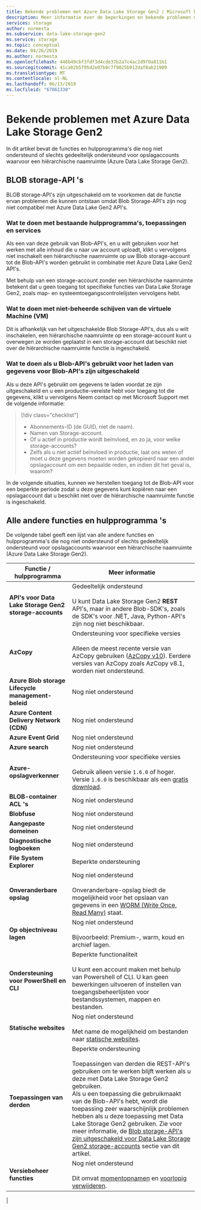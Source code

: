 ```yaml
---
title: Bekende problemen met Azure Data Lake Storage Gen2 | Microsoft Docs
description: Meer informatie over de beperkingen en bekende problemen met Azure Data Lake Storage Gen2
services: storage
author: normesta
ms.subservice: data-lake-storage-gen2
ms.service: storage
ms.topic: conceptual
ms.date: 04/26/2019
ms.author: normesta
ms.openlocfilehash: 446b49cbf3fdf3d4cde37b2a7c4ac2d9f0a811b1
ms.sourcegitcommit: 41ca82b5f95d2e07b0c7f9025b912daf0ab21909
ms.translationtype: MT
ms.contentlocale: nl-NL
ms.lasthandoff: 06/13/2019
ms.locfileid: "67061330"
---
```

# <a name="known-issues-with-azure-data-lake-storage-gen2"></a>Bekende problemen met Azure Data Lake Storage Gen2

In dit artikel bevat de functies en hulpprogramma's die nog niet ondersteund of slechts gedeeltelijk ondersteund voor opslagaccounts waarvoor een hiërarchische naamruimte (Azure Data Lake Storage Gen2).

<a id="blob-apis-disabled" />

## <a name="blob-storage-apis"></a>BLOB storage-API 's

BLOB storage-API's zijn uitgeschakeld om te voorkomen dat de functie ervan problemen die kunnen ontstaan omdat Blob Storage-API's zijn nog niet compatibel met Azure Data Lake Gen2 API's.

### <a name="what-to-do-with-existing-tools-applications-and-services"></a>Wat te doen met bestaande hulpprogramma's, toepassingen en services

Als een van deze gebruik van Blob-API's, en u wilt gebruiken voor het werken met alle inhoud die u naar uw account uploadt, klikt u vervolgens niet inschakelt een hiërarchische naamruimte op uw Blob storage-account tot de Blob-API's worden gebruikt in combinatie met Azure Data Lake Gen2 API's.

Met behulp van een storage-account zonder een hiërarchische naamruimte betekent dat u geen toegang tot specifieke functies van Data Lake Storage Gen2, zoals map- en systeemtoegangscontrolelijsten vervolgens hebt.

### <a name="what-to-do-with-unmanaged-virtual-machine-vm-disks"></a>Wat te doen met niet-beheerde schijven van de virtuele Machine (VM)

Dit is afhankelijk van het uitgeschakelde Blob Storage-API's, dus als u wilt inschakelen, een hiërarchische naamruimte op een storage-account kunt u overwegen ze worden geplaatst in een storage-account dat beschikt niet over de hiërarchische naamruimte functie is ingeschakeld.

### <a name="what-to-do-if-you-used-blob-apis-to-load-data-before-blob-apis-were-disabled"></a>Wat te doen als u Blob-API's gebruikt voor het laden van gegevens voor Blob-API's zijn uitgeschakeld

Als u deze API's gebruikt om gegevens te laden voordat ze zijn uitgeschakeld en u een productie-vereiste hebt voor toegang tot die gegevens, klikt u vervolgens Neem contact op met Microsoft Support met de volgende informatie:

> [!div class="checklist"]
> * Abonnements-ID (de GUID, niet de naam).
> * Namen van Storage-account.
> * Of u actief in productie wordt beïnvloed, en zo ja, voor welke storage-accounts?
> * Zelfs als u niet actief beïnvloed in productie, laat ons weten of moet u deze gegevens moeten worden gekopieerd naar een ander opslagaccount om een bepaalde reden, en indien dit het geval is, waarom?

In de volgende situaties, kunnen we herstellen toegang tot de Blob-API voor een beperkte periode zodat u deze gegevens kunt kopiëren naar een opslagaccount dat u beschikt niet over de hiërarchische naamruimte functie is ingeschakeld.

## <a name="all-other-features-and-tools"></a>Alle andere functies en hulpprogramma 's

De volgende tabel geeft een lijst van alle andere functies en hulpprogramma's die nog niet ondersteund of slechts gedeeltelijk ondersteund voor opslagaccounts waarvoor een hiërarchische naamruimte (Azure Data Lake Storage Gen2).

| Functie / hulpprogramma    | Meer informatie    |
|--------|-----------|
| **API's voor Data Lake Storage Gen2 storage-accounts** | Gedeeltelijk ondersteund <br><br>U kunt Data Lake Storage Gen2 **REST** API's, maar in andere Blob-SDK's, zoals de SDK's voor .NET, Java, Python-API's zijn nog niet beschikbaar.|
| **AzCopy** | Ondersteuning voor specifieke versies <br><br>Alleen de meest recente versie van AzCopy gebruiken ([AzCopy v10](https://docs.microsoft.com/azure/storage/common/storage-use-azcopy-v10?toc=%2fazure%2fstorage%2ftables%2ftoc.json)). Eerdere versies van AzCopy zoals AzCopy v8.1, worden niet ondersteund.|
| **Azure Blob storage Lifecycle management-beleid** | Nog niet ondersteund |
| **Azure Content Delivery Network (CDN)** | Nog niet ondersteund|
| **Azure Event Grid** | Nog niet ondersteund |
| **Azure search** |Nog niet ondersteund|
| **Azure-opslagverkenner** | Ondersteuning voor specifieke versies <br><br>Gebruik alleen versie `1.6.0` of hoger. <br>Versie `1.6.0` is beschikbaar als een [gratis download](https://azure.microsoft.com/features/storage-explorer/).|
| **BLOB-container ACL 's** |Nog niet ondersteund|
| **Blobfuse** |Nog niet ondersteund|
| **Aangepaste domeinen** |Nog niet ondersteund|
| **Diagnostische logboeken** |Nog niet ondersteund|
| **File System Explorer** | Beperkte ondersteuning |
| **Onveranderbare opslag** |Nog niet ondersteund <br><br>Onveranderbare-opslag biedt de mogelijkheid voor het opslaan van gegevens in een [WORM (Write Once, Read Many)](https://docs.microsoft.com/azure/storage/blobs/storage-blob-immutable-storage) staat.|
| **Op objectniveau lagen** |Nog niet ondersteund <br><br>Bijvoorbeeld: Premium-, warm, koud en archief lagen.|
| **Ondersteuning voor PowerShell en CLI** | Beperkte functionaliteit <br><br>U kunt een account maken met behulp van Powershell of CLI. U kan geen bewerkingen uitvoeren of instellen van toegangsbeheerlijsten voor bestandssystemen, mappen en bestanden.|
| **Statische websites** |Nog niet ondersteund <br><br>Met name de mogelijkheid om bestanden naar [statische websites](https://docs.microsoft.com/azure/storage/blobs/storage-blob-static-website).|
| **Toepassingen van derden** | Beperkte ondersteuning <br><br>Toepassingen van derden die REST-API's gebruiken om te werken blijft werken als u deze met Data Lake Storage Gen2 gebruiken. <br>Als u een toepassing die gebruikmaakt van de Blob-API's hebt, wordt die toepassing zeer waarschijnlijk problemen hebben als u deze toepassing met Data Lake Storage Gen2 gebruiken. Zie voor meer informatie, de [Blob storage-API's zijn uitgeschakeld voor Data Lake Storage Gen2 storage-accounts](#blob-apis-disabled) sectie van dit artikel.|
| **Versiebeheer functies** |Nog niet ondersteund <br><br>Dit omvat [momentopnamen](https://docs.microsoft.com/rest/api/storageservices/creating-a-snapshot-of-a-blob) en [voorlopig verwijderen](https://docs.microsoft.com/azure/storage/blobs/storage-blob-soft-delete).|
|

